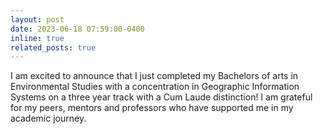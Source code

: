 ```yaml
---
layout: post
date: 2023-06-18 07:59:00-0400
inline: true
related_posts: true
---
```


I am excited to announce that I just completed my Bachelors of arts in Environmental Studies with a concentration in Geographic Information Systems on a three year track with a Cum Laude distinction! I am grateful for my peers, mentors and professors who have supported me in my academic journey. 

